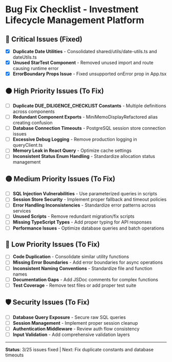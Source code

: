 # Bug Fix Checklist - Investment Lifecycle Management Platform

## 🔴 Critical Issues (Fixed)
- [x] **Duplicate Date Utilities** - Consolidated shared/utils/date-utils.ts and dateUtils.ts
- [x] **Unused StarTest Component** - Removed unused import and route causing runtime error
- [x] **ErrorBoundary Props Issue** - Fixed unsupported onError prop in App.tsx

## 🟠 High Priority Issues (To Fix)
- [ ] **Duplicate DUE_DILIGENCE_CHECKLIST Constants** - Multiple definitions across components
- [ ] **Redundant Component Exports** - MiniMemoDisplayRefactored alias creating confusion
- [ ] **Database Connection Timeouts** - PostgreSQL session store connection issues
- [ ] **Excessive Debug Logging** - Remove production logging in queryClient.ts
- [ ] **Memory Leak in React Query** - Optimize cache settings
- [ ] **Inconsistent Status Enum Handling** - Standardize allocation status management

## 🟡 Medium Priority Issues (To Fix)
- [ ] **SQL Injection Vulnerabilities** - Use parameterized queries in scripts
- [ ] **Session Store Security** - Implement proper fallback and timeout policies
- [ ] **Error Handling Inconsistencies** - Standardize error patterns across services
- [ ] **Unused Scripts** - Remove redundant migration/fix scripts
- [ ] **Missing TypeScript Types** - Add proper typing for API responses
- [ ] **Performance Issues** - Optimize database queries and batch operations

## 🔵 Low Priority Issues (To Fix)
- [ ] **Code Duplication** - Consolidate similar utility functions
- [ ] **Missing Error Boundaries** - Add error boundaries for async operations
- [ ] **Inconsistent Naming Conventions** - Standardize file and function names
- [ ] **Documentation Gaps** - Add JSDoc comments for complex functions
- [ ] **Test Coverage** - Remove test files or add proper test suite

## 🛡️ Security Issues (To Fix)
- [ ] **Database Query Exposure** - Secure raw SQL queries
- [ ] **Session Management** - Implement proper session cleanup
- [ ] **Authentication Middleware** - Review auth flow consistency
- [ ] **Input Validation** - Add comprehensive validation layers

---
**Status**: 3/25 issues fixed | Next: Fix duplicate constants and database timeouts